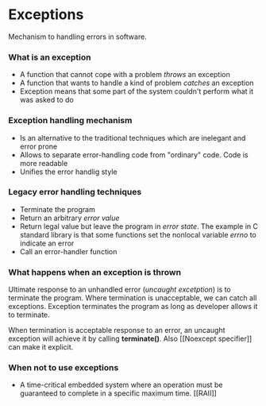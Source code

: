 # Exceptions
Mechanism to  handling errors in software. 


### What is an exception 
* A function that cannot cope with a problem *throws* an exception 
* A function that wants to handle a kind of problem *catches* an exception
* Exception means that some  part of the system couldn't perform what it was asked to do


### Exception handling mechanism 
* Is an alternative to the traditional techniques which are inelegant and error prone 
* Allows to separate error-handling code from "ordinary" code. Code is more readable 
* Unifies the error handlig style 


### Legacy error handling techniques 
* Terminate the program 
* Return an arbitrary *error value*
* Return legal value but leave the program in *error state*. The example in C standard library is that some functions set the nonlocal variable *errno* to indicate an error
* Call an error-handler function 


### What happens when an exception is thrown
Ultimate response to an unhandled error (*uncaught excetption*) is to terminate the program. Where termination is unacceptable, we can catch all exceptions. Exception terminates the program as long as developer allows it to terminate. 

When termination is acceptable response to an error, an uncaught exception will achieve it by calling **terminate()**. Also [[Noexcept specifier]] can make it explicit.

### When not to use exceptions
* A time-critical embedded system where an operation must be guaranteed to complete in a specific maximum time. 
[[RAII]]